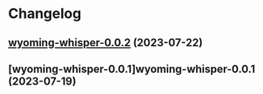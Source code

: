 # Changelog



## [wyoming-whisper-0.0.2](https://github.com/truecharts/charts/compare/wyoming-whisper-0.0.1...wyoming-whisper-0.0.2) (2023-07-22)




## [wyoming-whisper-0.0.1]wyoming-whisper-0.0.1 (2023-07-19)

